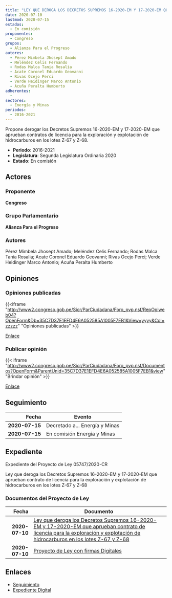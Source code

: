 ```yaml
---
title: "LEY QUE DEROGA LOS DECRETOS SUPREMOS 16-2020-EM Y 17-2020-EM QUE APRUEBAN CONTRATOS DE LICENCIA PARA LA EXPLORACIÓN Y EXPLOTACIÓN DE HIDROCARBUROS EN LOS LOTES Z-67 Y Z-68"
date: 2020-07-10
lastmod: 2020-07-15
estados: 
  - En comisión
proponentes: 
  - Congreso
grupos: 
  - Alianza Para el Progreso
autores: 
  - Pérez Mimbela Jhosept Amado
  - Meléndez Celis Fernando
  - Rodas Malca Tania Rosalia
  - Acate Coronel Eduardo Geovanni
  - Rivas Ocejo Perci
  - Verde Heidinger Marco Antonio
  - Acuña Peralta Humberto
adherentes: 
  - 
sectores: 
  - Energía y Minas
periodos: 
  - 2016-2021
---
```


Propone derogar los Decretos Supremos 16-2020-EM y 17-2020-EM que aprueban contratos de licencia para la exploración y explotación de hidrocarburos en los lotes Z-67 y Z-68.

- **Periodo**: 2016-2021
- **Legislatura**: Segunda Legislatura Ordinaria 2020
- **Estado**: En comisión

## Actores

### Proponente

**Congreso**

### Grupo Parlamentario

**Alianza Para el Progreso**

### Autores

Pérez Mimbela Jhosept Amado; Meléndez Celis Fernando; Rodas Malca Tania Rosalia; Acate Coronel Eduardo Geovanni; Rivas Ocejo Perci; Verde Heidinger Marco Antonio; Acuña Peralta Humberto


## Opiniones

### Opiniones publicadas

{{<iframe "http://www2.congreso.gob.pe/Sicr/ParCiudadana/Foro_pvp.nsf/RepOpiweb04?OpenForm&Db=35C7D37E1EFD4E6A052585A1005F7EB1&View=yyyy&Col=zzzzz" "Opiniones publicadas" >}}

[Enlace](http://www2.congreso.gob.pe/Sicr/ParCiudadana/Foro_pvp.nsf/RepOpiweb04?OpenForm&Db=35C7D37E1EFD4E6A052585A1005F7EB1&View=yyyy&Col=zzzzz)
### Publicar opinión

{{< iframe "http://www2.congreso.gob.pe/Sicr/ParCiudadana/Foro_pvp.nsf/Documentos?OpenForm&ParentUnid=35C7D37E1EFD4E6A052585A1005F7EB1&view" "Brindar opinión" >}}

[Enlace](http://www2.congreso.gob.pe/Sicr/ParCiudadana/Foro_pvp.nsf/Documentos?OpenForm&ParentUnid=35C7D37E1EFD4E6A052585A1005F7EB1&view)

## Seguimiento

| Fecha | Evento |
|------:|--------|
| **2020-07-15** | Decretado a... Energía y Minas|
| **2020-07-15** | En comisión Energía y Minas|


## Expediente

Expediente del Proyecto de Ley 05747/2020-CR

Ley que deroga los Decretos Supremos 16-2020-EM y 17-2020-EM que aprueban contrato de licencia para la exploración y explotación de hidrocarburos en los lotes Z-67 y Z-68


### Documentos del Proyecto de Ley

| Fecha | Documento |
|------:|--------|
| **2020-07-10** | [Ley que deroga los Decretos Supremos 16-2020-EM y 17-2020-EM que aprueban contrato de licencia para la exploración y explotación de hidrocarburos en los lotes Z-67 y Z-68](http://www.leyes.congreso.gob.pe/Documentos/2016_2021/Proyectos_de_Ley_y_de_Resoluciones_Legislativas/PL05747_20200710.pdf) |
| **2020-07-10** | [Proyecto de Ley con firmas Digitales](http://www.leyes.congreso.gob.pe/Documentos/2016_2021/Proyectos_de_Ley_y_de_Resoluciones_Legislativas/Proyectos_Firmas_digitales/PL05747.pdf) |

## Enlaces 

- [Seguimiento](http://www2.congreso.gob.pe/Sicr/TraDocEstProc/CLProLey2016.nsf/f7fff46988ca05b1052578e100829cc7/811ec13e88a3ae55052585a10072c9be?OpenDocument)
- [Expediente Digital](http://www2.congreso.gob.pe/Sicr/TraDocEstProc/CLProLey2016.nsf/f7fff46988ca05b1052578e100829cc7/811ec13e88a3ae55052585a10072c9be?OpenDocument&Click=05257FB7005EB655.eb71d0cf91d8294e05256cdf006b5706/$Body/0.1C6C)
